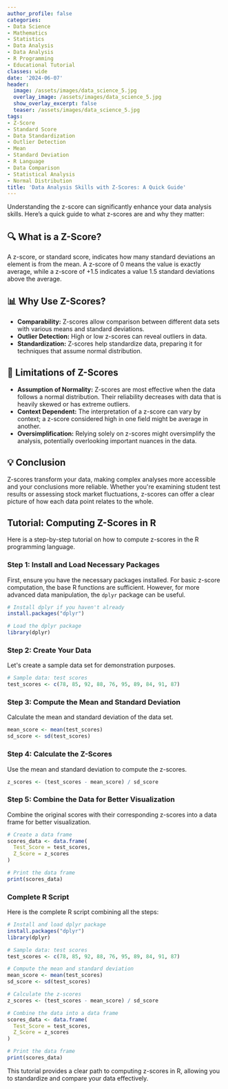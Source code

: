 ```yaml
---
author_profile: false
categories:
- Data Science
- Mathematics
- Statistics
- Data Analysis
- Data Analysis
- R Programming
- Educational Tutorial
classes: wide
date: '2024-06-07'
header:
  image: /assets/images/data_science_5.jpg
  overlay_image: /assets/images/data_science_5.jpg
  show_overlay_excerpt: false
  teaser: /assets/images/data_science_5.jpg
tags:
- Z-Score
- Standard Score
- Data Standardization
- Outlier Detection
- Mean
- Standard Deviation
- R Language
- Data Comparison
- Statistical Analysis
- Normal Distribution
title: 'Data Analysis Skills with Z-Scores: A Quick Guide'
---
```


Understanding the z-score can significantly enhance your data analysis skills. Here’s a quick guide to what z-scores are and why they matter:

## 🔍 What is a Z-Score?

A z-score, or standard score, indicates how many standard deviations an element is from the mean. A z-score of 0 means the value is exactly average, while a z-score of +1.5 indicates a value 1.5 standard deviations above the average.

## 📊 Why Use Z-Scores?

- **Comparability:** Z-scores allow comparison between different data sets with various means and standard deviations.
- **Outlier Detection:** High or low z-scores can reveal outliers in data.
- **Standardization:** Z-scores help standardize data, preparing it for techniques that assume normal distribution.

## 🚧 Limitations of Z-Scores

- **Assumption of Normality:** Z-scores are most effective when the data follows a normal distribution. Their reliability decreases with data that is heavily skewed or has extreme outliers.
- **Context Dependent:** The interpretation of a z-score can vary by context; a z-score considered high in one field might be average in another.
- **Oversimplification:** Relying solely on z-scores might oversimplify the analysis, potentially overlooking important nuances in the data.

## 💡 Conclusion

Z-scores transform your data, making complex analyses more accessible and your conclusions more reliable. Whether you're examining student test results or assessing stock market fluctuations, z-scores can offer a clear picture of how each data point relates to the whole.

## Tutorial: Computing Z-Scores in R

Here is a step-by-step tutorial on how to compute z-scores in the R programming language.

### Step 1: Install and Load Necessary Packages

First, ensure you have the necessary packages installed. For basic z-score computation, the base R functions are sufficient. However, for more advanced data manipulation, the `dplyr` package can be useful.

```r
# Install dplyr if you haven't already
install.packages("dplyr")

# Load the dplyr package
library(dplyr)
```

### Step 2: Create Your Data

Let's create a sample data set for demonstration purposes.

```r
# Sample data: test scores
test_scores <- c(78, 85, 92, 88, 76, 95, 89, 84, 91, 87)
```

### Step 3: Compute the Mean and Standard Deviation

Calculate the mean and standard deviation of the data set.

```r
mean_score <- mean(test_scores)
sd_score <- sd(test_scores)
```

### Step 4: Calculate the Z-Scores

Use the mean and standard deviation to compute the z-scores.

```r
z_scores <- (test_scores - mean_score) / sd_score
```

### Step 5: Combine the Data for Better Visualization

Combine the original scores with their corresponding z-scores into a data frame for better visualization.

```r
# Create a data frame
scores_data <- data.frame(
  Test_Score = test_scores,
  Z_Score = z_scores
)

# Print the data frame
print(scores_data)
```

### Complete R Script

Here is the complete R script combining all the steps:

```r
# Install and load dplyr package
install.packages("dplyr")
library(dplyr)

# Sample data: test scores
test_scores <- c(78, 85, 92, 88, 76, 95, 89, 84, 91, 87)

# Compute the mean and standard deviation
mean_score <- mean(test_scores)
sd_score <- sd(test_scores)

# Calculate the z-scores
z_scores <- (test_scores - mean_score) / sd_score

# Combine the data into a data frame
scores_data <- data.frame(
  Test_Score = test_scores,
  Z_Score = z_scores
)

# Print the data frame
print(scores_data)
```

This tutorial provides a clear path to computing z-scores in R, allowing you to standardize and compare your data effectively.